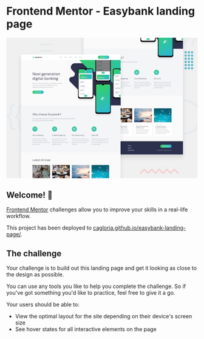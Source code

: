 # Frontend Mentor - Easybank landing page

![Design preview for the Easybank landing page coding challenge](./design/desktop-preview.jpg)

## Welcome! 👋

[Frontend Mentor](https://www.frontendmentor.io) challenges allow you to improve your skills in a real-life workflow.

This project has been deployed to [cagloria.github.io/easybank-landing-page/](https://cagloria.github.io/easybank-landing-page/).

## The challenge

Your challenge is to build out this landing page and get it looking as close to the design as possible.

You can use any tools you like to help you complete the challenge. So if you've got something you'd like to practice, feel free to give it a go.

Your users should be able to:

- View the optimal layout for the site depending on their device's screen size
- See hover states for all interactive elements on the page
